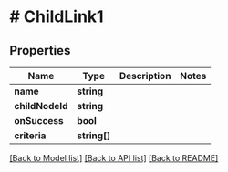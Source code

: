 # # ChildLink1

## Properties

Name | Type | Description | Notes
------------ | ------------- | ------------- | -------------
**name** | **string** |  |
**childNodeId** | **string** |  |
**onSuccess** | **bool** |  |
**criteria** | **string[]** |  |

[[Back to Model list]](../../README.md#models) [[Back to API list]](../../README.md#endpoints) [[Back to README]](../../README.md)

